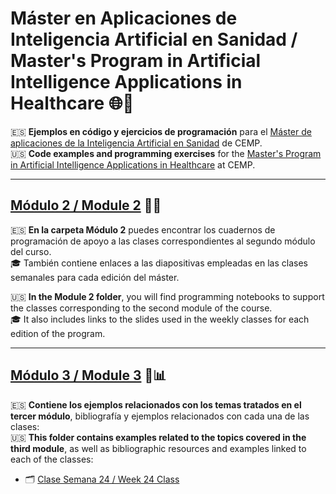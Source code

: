 # Máster en Aplicaciones de Inteligencia Artificial en Sanidad / Master's Program in Artificial Intelligence Applications in Healthcare 🌐🤖

🇪🇸 **Ejemplos en código y ejercicios de programación** para el [Máster de aplicaciones de la Inteligencia Artificial en Sanidad](https://cemp.es/master-aplicaciones-inteligencia-artificial-sanidad/) de CEMP.  
🇺🇸 **Code examples and programming exercises** for the [Master's Program in Artificial Intelligence Applications in Healthcare](https://cemp.es/master-aplicaciones-inteligencia-artificial-sanidad/) at CEMP.

---

## [Módulo 2 / Module 2](https://github.com/txusser/Master_IA_Sanidad/tree/main/Modulo_2) 🧠📂  

🇪🇸 **En la carpeta Módulo 2** puedes encontrar los cuadernos de programación de apoyo a las clases correspondientes al segundo módulo del curso.  
🎓 También contiene enlaces a las diapositivas empleadas en las clases semanales para cada edición del máster.  

🇺🇸 **In the Module 2 folder**, you will find programming notebooks to support the classes corresponding to the second module of the course.  
🎓 It also includes links to the slides used in the weekly classes for each edition of the program.

---

## [Módulo 3 / Module 3](https://github.com/txusser/Master_IA_Sanidad/tree/main/Modulo_3) 🏥📊  

🇪🇸 **Contiene los ejemplos relacionados con los temas tratados en el tercer módulo**, bibliografía y ejemplos relacionados con cada una de las clases:  
🇺🇸 **This folder contains examples related to the topics covered in the third module**, as well as bibliographic resources and examples linked to each of the classes:  

* 🗂️ [Clase Semana 24 / Week 24 Class](https://github.com/txusser/Master_IA_Sanidad/tree/main/Modulo_3/Clases/Clase_Semana_24_Datos%20en%20Sanidad)
